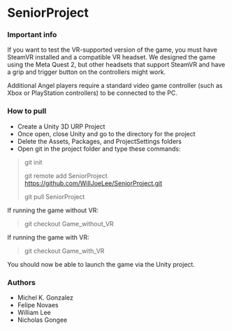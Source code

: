 # SeniorProject

### Important info
If you want to test the VR-supported version of the game, you must have SteamVR
installed and a compatible VR headset. We designed the game using the Meta
Quest 2, but other headsets that support SteamVR and have a grip and trigger
button on the controllers might work.

Additional Angel players require a standard video game controller (such as Xbox
or PlayStation controllers) to be connected to the PC.

### How to pull
- Create a Unity 3D URP Project
- Once open, close Unity and go to the directory for the project
- Delete the Assets, Packages, and ProjectSettings folders
- Open git in the project folder and type these commands:
> git init
>
> git remote add SeniorProject https://github.com/WillJoeLee/SeniorProject.git
>
> git pull SeniorProject

If running the game without VR:
> git checkout Game_without_VR

If running the game with VR:
> git checkout Game_with_VR

You should now be able to launch the game via the Unity project.

### Authors
- Michel K. Gonzalez
- Felipe Novaes
- William Lee
- Nicholas Gongee
